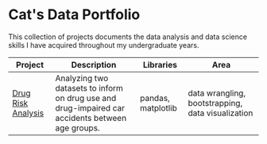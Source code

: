 # Cat's Data Portfolio

This collection of projects documents the data analysis and data science skills I have acquired throughout my undergraduate years. 

| Project | Description | Libraries | Area | 
| --- | --- | --- | --- | 
| [Drug Risk Analysis](https://github.com/catherinealeal/DrugRiskAnalysis/tree/main) | Analyzing two datasets to inform on drug use and drug-impaired car accidents between age groups. | pandas, matplotlib | data wrangling, bootstrapping, data visualization | 
